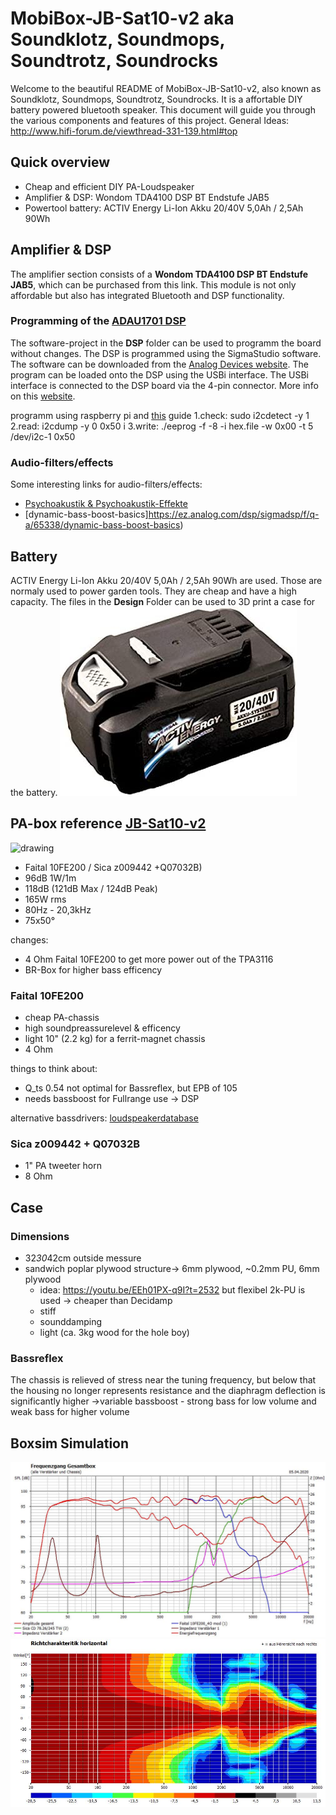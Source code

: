 # MobiBox-JB-Sat10-v2 aka Soundklotz, Soundmops, Soundtrotz, Soundrocks

Welcome to the beautiful README of MobiBox-JB-Sat10-v2, also known as Soundklotz, Soundmops, Soundtrotz, Soundrocks. It is a affortable DIY battery powered bluetooth speaker.
This document will guide you through the various components and features of this project.
General Ideas: http://www.hifi-forum.de/viewthread-331-139.html#top

## Quick overview
- Cheap and efficient DIY PA-Loudspeaker
- Amplifier & DSP: Wondom TDA4100 DSP BT Endstufe JAB5
- Powertool battery: ACTIV Energy Li-Ion Akku 20/40V 5,0Ah / 2,5Ah 90Wh

## Amplifier & DSP

The amplifier section consists of a **Wondom TDA4100 DSP BT Endstufe JAB5**, which can be purchased from this link. This module is not only affordable but also has integrated Bluetooth and DSP functionality.

### Programming of the [ADAU1701 DSP](https://www.analog.com/media/en/technical-documentation/data-sheets/ADAU1701.pdf)

The software-project in the **DSP** folder can be used to programm the board without changes.
The DSP is programmed using the SigmaStudio software. The software can be downloaded from the [Analog Devices website](https://www.analog.com/en/design-center/processors-and-dsp/evaluation-and-development-software/ss_sigst_02.html#dsp-overview).  The program can be loaded onto the DSP using the USBi interface. The USBi interface is connected to the DSP board via the 4-pin connector. More info on this [website](https://suredsp.ratz-it.de/index.php?title=Treiber_installieren).


programm using raspberry pi and [this](https://www.richud.com/wiki/Rasberry_Pi_I2C_EEPROM_Program) guide
1.check: sudo i2cdetect -y 1   
2.read: i2cdump -y 0 0x50 i 
3.write: ./eeprog -f -8 -i hex.file -w 0x00 -t 5 /dev/i2c-1 0x50


### Audio-filters/effects
Some interesting links for audio-filters/effects:

- [Psychoakustik & Psychoakustik-Effekte](https://curdt.home.hdm-stuttgart.de/PDF/Psychoakustik_und_Psychoakustik_Effekte.pdf)
- [dynamic-bass-boost-basics]https://ez.analog.com/dsp/sigmadsp/f/q-a/65338/dynamic-bass-boost-basics)

## Battery

ACTIV Energy Li-Ion Akku 20/40V 5,0Ah / 2,5Ah 90Wh are used. Those are normaly used to power garden tools. They are cheap and have a high capacity. The files in the **Design** Folder can be used to 3D print a case for the battery. 
![Battery](images\activ_energy_battery.jpg)


## PA-box reference [JB-Sat10-v2](https://www.lautsprecherforum.eu/viewtopic.php?t=4907)  
 
<img src="https://www.lautsprecherforum.eu/images/files/x_id_high_3_1967.jpg" alt="drawing" width="200"/> 

- Faital 10FE200 / Sica z009442 +Q07032B)  
- 96dB 1W/1m  
- 118dB (121dB Max / 124dB Peak) 
- 165W rms  
- 80Hz - 20,3kHz  
- 75x50°

changes:  

- 4 Ohm Faital 10FE200 to get more power out of the TPA3116
- BR-Box for higher bass efficency

### Faital 10FE200 
  
- cheap PA-chassis
- high soundpreassurelevel & efficency
- light 10" (2.2 kg) for a ferrit-magnet chassis
- 4 Ohm

things to think about:  
- Q_ts 0.54 not optimal for Bassreflex, but EPB of 105  
- needs bassboost for Fullrange use -> DSP

alternative bassdrivers: [loudspeakerdatabase](http://www.loudspeakerdatabase.com/search/type=Subwoofer,Woofer,Mid_Bass,Mid-range,Full-range/8.0_size_in_12.0/1_z_4/100_pw_500/94.0_spl_118.0/9_fs_70/0.13_qts_0.70/sort=-spl)

### Sica z009442 + Q07032B

- 1" PA tweeter horn
- 8 Ohm

## Case

### Dimensions
- 32*30*42cm outside messure  
- sandwich poplar plywood structure-> 6mm plywood, ~0.2mm PU, 6mm plywood  
	- idea: https://youtu.be/EEh01PX-q9I?t=2532 but flexibel 2k-PU is used -> cheaper than Decidamp
	- stiff
	- sounddamping
	- light (ca. 3kg wood for the hole boy)

### Bassreflex

The chassis is relieved of stress near the tuning frequency, but below that the housing no longer represents resistance and the diaphragm deflection is significantly higher
->variable bassboost - strong bass for low volume and weak bass for higher volume

## Boxsim Simulation

![SPL](Simulation/SPL.jpg)
![Richtcharakteristik](Simulation/Richtcharakteristik.jpg)


